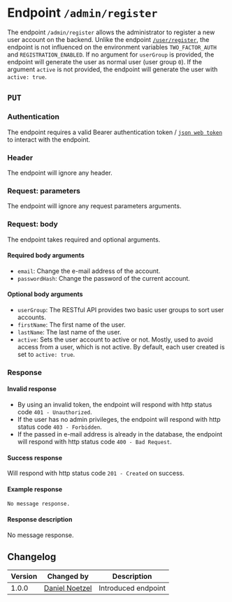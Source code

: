 # Endpoint `/admin/register`
The endpoint `/admin/register` allows the administrator to register a new user account on the backend. Unlike the endpoint [`/user/register`](../user/register.md), the endpoint is not influenced on the environment variables `TWO_FACTOR_AUTH` and `REGISTRATION_ENABLED`. If no argument for `userGroup` is provided, the endpoint will generate the user as normal user (user group `0`). If the argument `active` is not provided, the endpoint will generate the user with `active: true`.

## `PUT`

### Authentication
The endpoint requires a valid Bearer authentication token / [`json web token`](../../data/jwt.md) to interact with the endpoint.

### Header
The endpoint will ignore any header.

### Request: parameters
The endpoint will ignore any request parameters arguments.

### Request: body
The endpoint takes required and optional arguments.

#### Required body arguments
- `email`: Change the e-mail address of the account.
- `passwordHash`: Change the password of the current account.

#### Optional body arguments
- `userGroup`: The RESTful API provides two basic user groups to sort user accounts.
- `firstName`: The first name of the user.
- `lastName`: The last name of the user.
- `active`: Sets the user account to active or not. Mostly, used to avoid access from a user, which is not active. By default, each user created is set to `active: true`.

### Response
#### Invalid response
- By using an invalid token, the endpoint will respond with http status code `401 - Unauthorized`.
- If the user has no admin privileges, the endpoint will respond with http status code `403 - Forbidden`.
- If the passed in e-mail address is already in the database, the endpoint will respond with http status code `400 - Bad Request`.

#### Success response
Will respond with http status code `201 - Created` on success.

#### Example response
```
No message response.
```

#### Response description
No message response.

## Changelog
| Version | Changed by | Description |
|-------------|-------------|----|
| 1.0.0 | [Daniel Noetzel](mailto:daniel.noetzel@gmail.com) | Introduced endpoint |